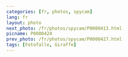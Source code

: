 ```yaml
---
categories: [fr, photos, spycam]
lang: fr
layout: photo
next_photo: /fr/photos/spycam/P0000413.html
picname: P0000424
prev_photo: /fr/photos/spycam/P0000427.html
tags: [Fotofalle, Giraffe]
---
```

